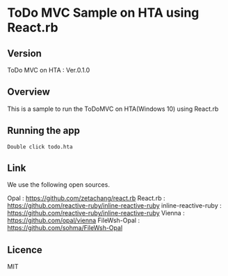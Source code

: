 # ToDo MVC Sample on HTA using React.rb

## Version

ToDo MVC on HTA : Ver.0.1.0

## Overview

This is a sample to run the ToDoMVC on HTA(Windows 10) using React.rb


## Running the app

```
Double click todo.hta
```
## Link

We use the following open sources.

Opal          : https://github.com/zetachang/react.rb
React.rb      : https://github.com/reactive-ruby/inline-reactive-ruby
inline-reactive-ruby : https://github.com/reactive-ruby/inline-reactive-ruby
Vienna        : https://github.com/opal/vienna
FileWsh-Opal  : https://github.com/sohma/FileWsh-Opal

## Licence

MIT
